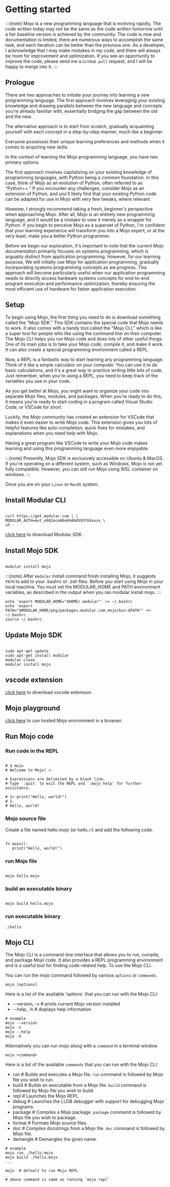 # Getting started

:::{note}
Mojo is a new programming language that is evolving rapidly. The code written today may not be the same as the code written tomorrow until a fair baseline version is achieved by the community. The code is new and documentation is limited, there are numerous ways to accomplish the same task, and each iteration can be better than the previous one. As a developer, I acknowledge that I may make mistakes in my code, and there will always be room for improvement and optimization. If you see an opportunity to improve the code, please send me a `GitHub pull` request, and I will be happy to merge into it.
:::

## Prologue

There are two approaches to initiate your journey into learning a new programming language. The first approach involves leveraging your existing knowledge and drawing parallels between the new language and concepts you're already familiar with, essentially bridging the gap between the old and the new.

The alternative approach is to start from scratch, gradually acquainting yourself with each concept in a step-by-step manner, much like a beginner.

Everyone possesses their unique learning preferences and methods when it comes to acquiring new skills.

In the context of learning the Mojo programming language, you have two primary options.

The first approach involves capitalizing on your existing knowledge of programming languages, with Python being a common foundation. In this case, think of Mojo as an evolution of Python, often referred to as "Python++." If you encounter any challenges, consider Mojo as an extension of Python, and you'll likely find that your existing Python code can be adapted for use in Mojo with very few tweaks, where relevant.

However, I strongly recommend taking a fresh, beginner's perspective when approaching Mojo. After all, Mojo is an entirely new programming language, and it would be a mistake to view it merely as a wrapper for Python. If you begin to perceive Mojo as a superset of Python, I'm confident that your learning experience will transform you into a Mojo expert, or at the very least, make you a better Python programmer.

Before we begin our exploration, it's important to note that the current Mojo documentation primarily focuses on systems programming, which is arguably distinct from application programming. However, for our learning purpose, We will initially use Mojo for application programming, gradually incorporating systems programming concepts as we progress. This approach will become particularly useful when our application programming needs to directly access hardware systems concepts for end-to-end program execution and performance optimization, thereby ensuring the most efficient use of hardware for faster application execution.

## Setup

To begin using Mojo, the first thing you need to do is download something called the "Mojo SDK." This SDK contains the special code that Mojo needs to work. It also comes with a handy tool called the "Mojo CLI," which is like a super tool for people who like using the command line on their computer. The Mojo CLI helps you run Mojo code and does lots of other useful things. One of its main jobs is to take your Mojo code, compile it, and make it work. It can also create a special programming environment called a REPL.

Now, a REPL is a fantastic way to start learning any programming language. Think of it like a simple calculator on your computer. You can use it to do basic calculations, and it's a great way to practice writing little bits of code. Just remember, when you're using a REPL, you need to keep track of the variables you use in your code.

As you get better at Mojo, you might want to organize your code into separate Mojo files, modules, and packages. When you're ready to do this, it means you're ready to start coding in a program called Visual Studio Code, or VSCode for short.

Luckily, the Mojo community has created an extension for VSCode that makes it even easier to write Mojo code. This extension gives you lots of helpful features like auto-completion, quick fixes for mistakes, and explanations when you need help with Mojo.

Having a great program like VSCode to write your Mojo code makes learning and using this programming language even more enjoyable.

:::{note}
Presently, Mojo SDK is exclusively accessible on Ubuntu & MacOS. If you're operating on a different system, such as Windows, Mojo is not yet fully compatible. However, you can still run Mojo using WSL container on windows.
:::

Once you are on your `Linux` or `MacOS` system.

## Install Modular CLI

```{code-block}

curl https://get.modular.com | \
MODULAR_AUTH=mut_e982ece66e6949d593f64xxxx \
sh -

```

[click here](https://developer.modular.com/download) to download Modular SDK.

## Install Mojo SDK

```{code-block}

modular install mojo

```

:::{note}
After `modular` install command finish installing Mojo, it suggests `PATH` to add to your .bashrc or .zsh files.
Before you start using Mojo in your local machine, You must set the MODULAR_HOME and PATH environment variables, as described in the output when you ran modular install mojo.
:::

```{code-block}
echo 'export MODULAR_HOME="$HOME/.modular"' >> ~/.bashrc
echo 'export PATH="$MODULAR_HOME/pkg/packages.modular.com_mojo/bin:$PATH"' >> ~/.bashrc
source ~/.bashrc
```

## Update Mojo SDK

```{code-block}

sudo apt-get update
sudo apt-get install modular
modular clean
modular install mojo

```

## vscode extension

[click here](https://marketplace.visualstudio.com/items?itemName=modular-mojotools.vscode-mojo) to download vscode extension.

## Mojo playground

[click here](https://playground.modular.com/) to use hosted Mojo environment in a browser.

## Run Mojo code

### Run code in the REPL

```{code-block}

# $ mojo
# Welcome to Mojo! 🔥

# Expressions are delimited by a blank line.
# Type `:quit` to exit the REPL and `:mojo help` for further assistance.

# 1> print("Hello, world!")
# 2.
# Hello, world!

```

### Mojo source file

Create a file named hello.mojo (or hello.🔥) and add the following code.

```{code-block}

fn main():
   print("Hello, world!")

```

### run Mojo file

```{code-block}

mojo hello.mojo

```

### build an executable binary

```{code-block}

mojo build hello.mojo

```

### run executable binary

```{code-block}
./hello
```

## Mojo CLI

The Mojo CLI is a command-line interface that allows you to run, compile, and package Mojo code. It also provides a REPL programming environment and is a useful tool for finding code-related help. To use the Mojo CLI.

You can run the mojo command followed by various `options` or `commands`.

```{code-block}
mojo [options]
```

Here is a list of the available 'options` that you can run with the Mojo CLI:

+ --version, -v  # prints current Mojo version installed
+ --help, -h     # displays help information

```{code-block}
# example
mojo --version
mojo -v
mojo --help
mojo -h
```

Alternatively you can run mojo along with a `command` in a terminal window.

```{code-block}
mojo <command>
```

Here is a list of the available `commands` that you can run with the Mojo CLI:

+ run       # Builds and executes a Mojo file. `run` command is followed by Mojo file you wish to run.
+ build     # Builds an executable from a Mojo file. `build` command is followed by Mojo file you wish to build.
+ repl      # Launches the Mojo REPL.
+ debug     # Launches the LLDB debugger with support for debugging Mojo programs.
+ package   # Compiles a Mojo package. `package` command is followed by Mojo file you wish to package.
+ format    # Formats Mojo source files.
+ doc       # Compiles docstrings from a Mojo file. `doc` command is followed by Mojo file.
+ demangle  # Demangles the given name.

```{code-block}
# example
mojo run ./hello.mojo
mojo build ./hello.mojo
...

```

```{code-block}
mojo  # default to run Mojo REPL

# above command is same as running `mojo repl`
```

